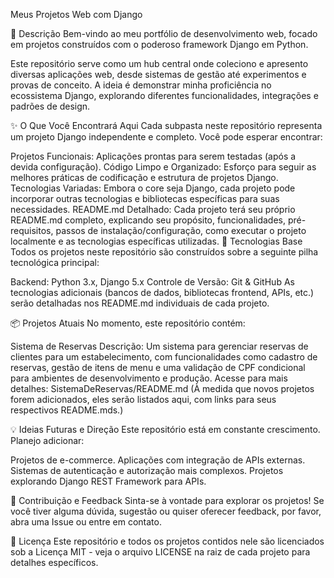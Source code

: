 Meus Projetos Web com Django



📝 Descrição
Bem-vindo ao meu portfólio de desenvolvimento web, focado em projetos construídos com o poderoso framework Django em Python.

Este repositório serve como um hub central onde coleciono e apresento diversas aplicações web, desde sistemas de gestão até experimentos e provas de conceito. A ideia é demonstrar minha proficiência no ecossistema Django, explorando diferentes funcionalidades, integrações e padrões de design.

✨ O Que Você Encontrará Aqui
Cada subpasta neste repositório representa um projeto Django independente e completo. Você pode esperar encontrar:

Projetos Funcionais: Aplicações prontas para serem testadas (após a devida configuração).
Código Limpo e Organizado: Esforço para seguir as melhores práticas de codificação e estrutura de projetos Django.
Tecnologias Variadas: Embora o core seja Django, cada projeto pode incorporar outras tecnologias e bibliotecas específicas para suas necessidades.
README.md Detalhado: Cada projeto terá seu próprio README.md completo, explicando seu propósito, funcionalidades, pré-requisitos, passos de instalação/configuração, como executar o projeto localmente e as tecnologias específicas utilizadas.
🚀 Tecnologias Base
Todos os projetos neste repositório são construídos sobre a seguinte pilha tecnológica principal:

Backend: Python 3.x, Django 5.x
Controle de Versão: Git & GitHub
As tecnologias adicionais (bancos de dados, bibliotecas frontend, APIs, etc.) serão detalhadas nos README.md individuais de cada projeto.

📦 Projetos Atuais
No momento, este repositório contém:

Sistema de Reservas
Descrição: Um sistema para gerenciar reservas de clientes para um estabelecimento, com funcionalidades como cadastro de reservas, gestão de itens de menu e uma validação de CPF condicional para ambientes de desenvolvimento e produção.
Acesse para mais detalhes: SistemaDeReservas/README.md
(À medida que novos projetos forem adicionados, eles serão listados aqui, com links para seus respectivos README.mds.)

💡 Ideias Futuras e Direção
Este repositório está em constante crescimento. Planejo adicionar:

Projetos de e-commerce.
Aplicações com integração de APIs externas.
Sistemas de autenticação e autorização mais complexos.
Projetos explorando Django REST Framework para APIs.

🤝 Contribuição e Feedback
Sinta-se à vontade para explorar os projetos! Se você tiver alguma dúvida, sugestão ou quiser oferecer feedback, por favor, abra uma Issue ou entre em contato.

📄 Licença
Este repositório e todos os projetos contidos nele são licenciados sob a Licença MIT - veja o arquivo LICENSE na raiz de cada projeto para detalhes específicos.

